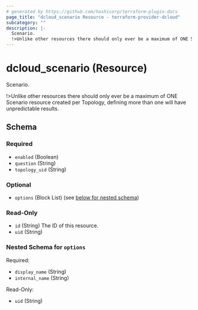 ```yaml
---
# generated by https://github.com/hashicorp/terraform-plugin-docs
page_title: "dcloud_scenario Resource - terraform-provider-dcloud"
subcategory: ""
description: |-
  Scenario.
  !>Unlike other resources there should only ever be a maximum of ONE Scenario resource created per Topology, defining more than one will have unpredictable results.
---
```


# dcloud_scenario (Resource)

Scenario.

!>Unlike other resources there should only ever be a maximum of ONE Scenario resource created per Topology, defining more than one will have unpredictable results.



<!-- schema generated by tfplugindocs -->
## Schema

### Required

- `enabled` (Boolean)
- `question` (String)
- `topology_uid` (String)

### Optional

- `options` (Block List) (see [below for nested schema](#nestedblock--options))

### Read-Only

- `id` (String) The ID of this resource.
- `uid` (String)

<a id="nestedblock--options"></a>
### Nested Schema for `options`

Required:

- `display_name` (String)
- `internal_name` (String)

Read-Only:

- `uid` (String)


